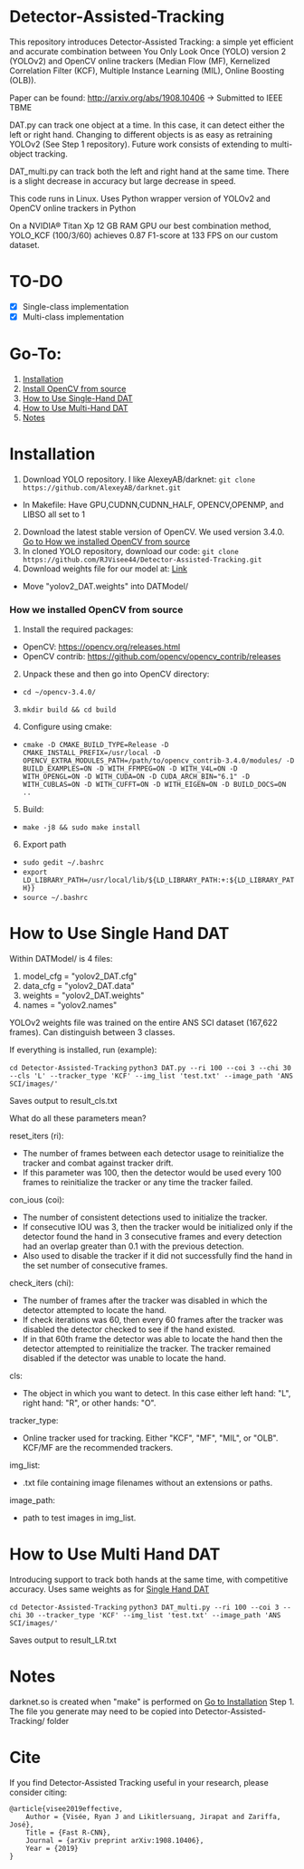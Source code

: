 # Detector-Assisted-Tracking

This repository introduces Detector-Assisted Tracking: a simple yet efficient and accurate combination between You Only Look Once (YOLO) version 2 (YOLOv2) and OpenCV online trackers (Median Flow (MF), Kernelized Correlation Filter (KCF), Multiple Instance Learning (MIL), Online Boosting (OLB)).

Paper can be found: http://arxiv.org/abs/1908.10406
 -> Submitted to IEEE TBME
 
 DAT.py can track one object at a time. In this case, it can detect either the left or right hand. Changing to different objects is as easy as retraining YOLOv2 (See Step 1 repository). Future work consists of extending to multi-object tracking. 
 
 DAT_multi.py can track both the left and right hand at the same time. There is a slight decrease in accuracy but large decrease in speed.
 
 This code runs in Linux. Uses Python wrapper version of YOLOv2 and OpenCV online trackers in Python
 
 On a NVIDIA® Titan Xp 12 GB RAM GPU our best combination method, YOLO_KCF (100/3/60) achieves 0.87 F1-score at 133 FPS on our custom dataset. 
 
# TO-DO
- [x] Single-class implementation
- [x] Multi-class implementation

# Go-To:
1. [Installation](#installation)
2. [Install OpenCV from source](#how-we-installed-opencv-from-source)
3. [How to Use Single-Hand DAT](#how-to-use-single-hand-dat)
4. [How to Use Multi-Hand DAT](#how-to-use-multi-hand-dat)
5. [Notes](#notes)

# Installation

1. Download YOLO repository. I like AlexeyAB/darknet: `git clone https://github.com/AlexeyAB/darknet.git`
- In Makefile: Have GPU,CUDNN,CUDNN_HALF, OPENCV,OPENMP, and LIBSO all set to 1
2. Download the latest stable version of OpenCV. We used version 3.4.0. [Go to How we installed OpenCV from source](#how-we-installed-opencv-from-source)
3. In cloned YOLO repository, download our code: `git clone https://github.com/RJVisee44/Detector-Assisted-Tracking.git`
4. Download weights file for our model at: [Link](https://utoronto-my.sharepoint.com/:u:/g/personal/ryan_visee_mail_utoronto_ca/ESS6Dbwt7PVNspmcjy7E6hEBavaKzMQrUOUR3DpAwTHbHQ?e=8xif5n) 
- Move "yolov2_DAT.weights" into DATModel/

### How we installed OpenCV from source
1. Install the required packages:
- OpenCV: https://opencv.org/releases.html
- OpenCV contrib: https://github.com/opencv/opencv_contrib/releases
     
2. Unpack these and then go into OpenCV directory:
- `cd ~/opencv-3.4.0/`
     
3. `mkdir build && cd build`
  
4. Configure using cmake:
- `cmake -D CMAKE_BUILD_TYPE=Release -D CMAKE_INSTALL_PREFIX=/usr/local -D OPENCV_EXTRA_MODULES_PATH=/path/to/opencv_contrib-3.4.0/modules/ -D BUILD_EXAMPLES=ON -D WITH_FFMPEG=ON -D WITH_V4L=ON -D WITH_OPENGL=ON -D WITH_CUDA=ON -D CUDA_ARCH_BIN="6.1" -D WITH_CUBLAS=ON -D WITH_CUFFT=ON -D WITH_EIGEN=ON -D BUILD_DOCS=ON ..`
  
5. Build: 
- `make -j8 && sudo make install`

6. Export path
- `sudo gedit ~/.bashrc`
- `export LD_LIBRARY_PATH=/usr/local/lib/${LD_LIBRARY_PATH:+:${LD_LIBRARY_PATH}}`
- `source ~/.bashrc`

# How to Use Single Hand DAT
Within DATModel/ is 4 files:
1. model_cfg = "yolov2_DAT.cfg"
2. data_cfg = "yolov2_DAT.data"
3. weights = "yolov2_DAT.weights"
4. names = "yolov2.names"

YOLOv2 weights file was trained on the entire ANS SCI dataset (167,622 frames). Can distinguish between 3 classes. 

If everything is installed, run (example):

`cd Detector-Assisted-Tracking`
`python3 DAT.py --ri 100 --coi 3 --chi 30 --cls 'L' --tracker_type 'KCF' --img_list 'test.txt' --image_path 'ANS SCI/images/'`

Saves output to result_cls.txt

What do all these parameters mean? 

reset_iters (ri):
- The number of frames between each detector usage to reinitialize the tracker and combat against tracker drift. 
- If this parameter was 100, then the detector would be used every 100 frames to reinitialize the tracker or any time the tracker failed.

con_ious (coi):
- The number of consistent detections used to initialize the tracker. 
- If consecutive IOU was 3, then the tracker would be initialized only if the detector found the hand in 3 consecutive frames and every detection had an overlap greater than 0.1 with the previous detection. 
- Also used to disable the tracker if it did not successfully find the hand in the set number of consecutive frames. 

check_iters (chi):
- The number of frames after the tracker was disabled in which the detector attempted to locate the hand. 
- If check iterations was 60, then every 60 frames after the tracker was disabled the detector checked to see if the hand existed. 
- If in that 60th frame the detector was able to locate the hand then the detector attempted to reinitialize the tracker. The tracker remained disabled if the detector was unable to locate the hand. 

cls:
- The object in which you want to detect. In this case either left hand: "L", right hand: "R", or other hands: "O".

tracker_type:
- Online tracker used for tracking. Either "KCF", "MF", "MIL", or "OLB". KCF/MF are the recommended trackers. 

img_list:
- .txt file containing image filenames without an extensions or paths. 

image_path:
- path to test images in img_list. 

# How to Use Multi Hand DAT
Introducing support to track both hands at the same time, with competitive accuracy. Uses same weights as for [Single Hand DAT](#how-to-use-single-hand-dat)

`cd Detector-Assisted-Tracking`
`python3 DAT_multi.py --ri 100 --coi 3 --chi 30 --tracker_type 'KCF' --img_list 'test.txt' --image_path 'ANS SCI/images/'`

Saves output to result_LR.txt

# Notes
darknet.so is created when "make" is performed on [Go to Installation](#installation) Step 1. The file you generate may need to be copied into Detector-Assisted-Tracking/ folder

# Cite
If you find Detector-Assisted Tracking useful in your research, please consider citing: 

    @article{visee2019effective,
        Author = {Visée, Ryan J and Likitlersuang, Jirapat and Zariffa, José},
        Title = {Fast R-CNN},
        Journal = {arXiv preprint arXiv:1908.10406},
        Year = {2019}
    }
